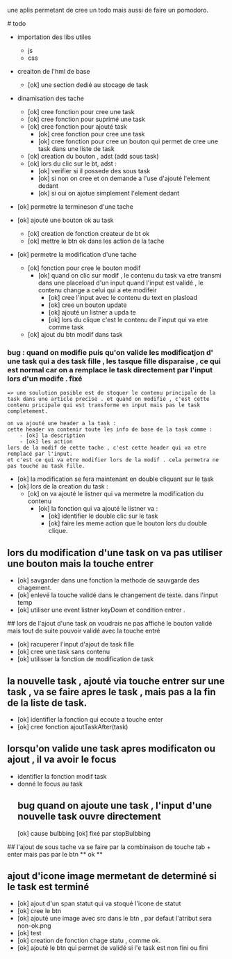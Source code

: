 une aplis permetant de cree un todo mais aussi de faire un pomodoro.

# todo
- importation des libs utiles
    - js
    - css
- creaiton de l'hml de base
    - [ok] une section dedié au stocage de task
- dinamisation des tache
    - [ok] cree fonction pour cree une task
    - [ok] cree fonction pour suprimé une task
    - [ok] cree fonction pour ajouté task
        - [ok] cree fonction pour cree une task
        - [ok] cree fonction pour cree un bouton qui permet de cree une task dans une liste de task
    - [ok] creation du bouton , adst (add sous task)
    - [ok] lors du clic sur le bt, adst :
        - [ok] verifier si il possede des sous task
        - [ok] si non on cree et on demande a l'use d'ajouté l'element dedant
        - [ok] si oui on ajotue simplement l'element dedant

- [ok] permetre la termineson d'une tache
- [ok] ajouté une bouton ok au task
    - [ok] creation de fonction createur de bt ok
    - [ok] mettre le btn ok dans les action de la tache

- [ok] permetre la modification d'une tache
    - [ok] fonction pour cree le bouton modif
        - [ok] quand on clic sur modif , le contenu du task va etre transmi dans une placeload d'un input quand l'input est validé , le contenu change a celui qui a ete modifeir
            - [ok] cree l'input avec le contenu du text en plasload
            - [ok] cree un bouton update
            - [ok] ajouté un listner a upda te 
            - [ok] lors du clique c'est le contenu de l'input qui va etre comme task
    - [ok] ajout du btn modif dans task

### bug : quand on modifie puis qu'on valide les modificatjon d' une task qui a des task fille , les tasque fille disparaise , ce qui est normal car on a remplace le task directement par l'input lors d'un modife . **fixé**
    => une soulution posible est de stoquer le contenu principale de la task dans une article precise . et quand on modifie , c'est cette contenu pricipale qui est transforme en input mais pas le task completement.

    on va ajouté une header a la task :
    cette header va contenir toute les info de base de la task comme :
        - [ok] la description 
        - [ok] les action
    lors de la modif de cette tache , c'est cette header qui va etre remplacé par l'input.
    et c'est ce qui va etre modifier lors de la modif . cela permetra ne pas touché au task fille.
- [ok] la modification se fera maintenant en double cliquant sur le task
- [ok] lors de la creation du task :
    - [ok] on va ajouté le listner qui va mermetre la modification du contenu
        - [ok] la fonction qui va ajouté le listner va :
            - [ok] identifier le double clic sur le task
            - [ok] faire les meme action que le bouton lors du double clique.

## lors du modification d'une task on va pas utiliser une bouton mais la touche entrer
- [ok] savgarder dans une fonction la methode de sauvgarde des chagement.
- [ok] enlevé la touche validé dans le changement de texte. dans l'input temp
- [ok] utiliser une event listner keyDown et condition entrer . 

## lors de l'ajout d'une task on voudrais ne pas affiché le bouton validé mais tout de suite pouvoir validé avec la touche entré
- [ok] racuperer l'input d'ajout de task fille 
- [ok] cree une task sans contenu
- [ok] utilisser la fonction de modification de task

## la nouvelle task , ajouté via touche entrer sur une task , va se faire apres le task , mais pas a la fin de la liste de task.
- [ok] identifier la fonction qui ecoute a touche enter
- [ok] cree fonction ajoutTaskAfter(task)

## lorsqu'on valide une task apres modificaton ou ajout , il va avoir le focus
- identifier la fonction modif task  
- donné le focus au task 
    ## bug quand on ajoute une task , l'input d'une nouvelle task ouvre directement
    [ok] cause bulbbing
    [ok] fixé par stopBulbbing

## l'ajout de sous tache va se faire par la combinaison de touche tab + enter mais pas par le btn ** ok **  

## ajout d'icone image mermetant de determiné si le task est terminé
- [ok] ajout d'un span statut qui va stoqué l'icone de statut
- [ok] cree le btn 
- [ok] ajouté une image avec src dans le btn , par defaut l'atribut sera non-ok.png 
- [ok] test
- [ok] creation de fonction chage statu , comme ok.
- [ok] ajouté le btn qui permet de validé si l'e task est non fini ou fini

